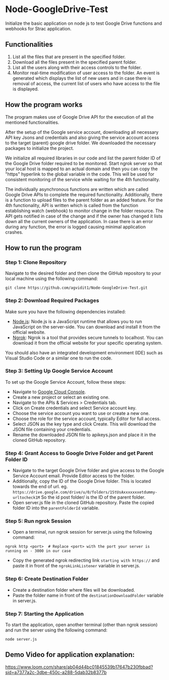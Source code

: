 # Node-GoogleDrive-Test
Initialize the basic application on node js to test Google Drive functions and webhooks for Strac application.

## Functionalities

1. List all the files that are present in the specified folder.
2. Download all the files present in the specified parent folder.
3. List all the users along with their access controls to the folder.
4. Monitor real-time modification of user access to the folder. An event is generated which displays the list of new users and in case there is removal of access, the current list of users who have access to the file is displayed.


## How the program works

The program makes use of Google Drive API for the execution of all the mentioned functionalities.

After the setup of the Google service account, downloading all necessary API key Jsons and credentials and also giving the service account access to the target (parent) google drive folder. We downloaded the necessary packages to initialize the project.

We initialize all required libraries in our code and list the parent folder ID of the Google Drive folder required to be monitored. 
Start ngrok server so that your local host is mapped to an actual domain and then you can copy the "https" hyperlink to the global variable in the code. This will be used for consistent monitoring of the service while waiting for the 4th functionality.

The individually asynchronous functions are written which are called Google Drive APIs to complete the required functionality. Additionally, there is a function to upload files to the parent folder as an added feature. For the 4th functionality, API is written which is called from the function establishing watch (webhook) to monitor change in the folder resource. The API gets notified in case of the change and if the owner has changed it lists down all the current owners of the application. In case there is an error during any function, the error is logged causing minimal application crashes.

## How to run the program

### Step 1: Clone Repository

Navigate to the desired folder and then clone the GitHub repository to your local machine using the following command:

```
git clone https://github.com/agvidit1/Node-GoogleDrive-Test.git
```

### Step 2: Download Required Packages

Make sure you have the following dependencies installed:

- [Node.js](https://nodejs.org/en): Node.js is a JavaScript runtime that allows you to run JavaScript on the server-side. You can download and install it from the official website.
- [Ngrok](https://ngrok.com/): Ngrok is a tool that provides secure tunnels to localhost. You can download it from the official website for your specific operating system.

You should also have an integrated development environment (IDE) such as Visual Studio Code or a similar one to run the code.

### Step 3: Setting Up Google Service Account

To set up the Google Service Account, follow these steps:

- Navigate to [Google Cloud Console](https://console.cloud.google.com/).
- Create a new project or select an existing one.
- Navigate to the APIs & Services > Credentials tab.
- Click on Create credentials and select Service account key.
- Choose the service account you want to use or create a new one.
- Choose the role for the service account, typically Editor for full access.
- Select JSON as the key type and click Create. This will download the JSON file containing your credentials.
- Rename the downloaded JSON file to apikeys.json and place it in the cloned GitHub repository.

### Step 4: Grant Access to Google Drive Folder and get Parent Folder ID

- Navigate to the target Google Drive folder and give access to the Google Service Account email. Provide Editor access to the folder. 
- Additionally, copy the ID of the Google Drive folder. This is located towards the end of url.
eg. `https://drive.google.com/drive/u/0/folders/1StUsAxxxxxxxetdummy-urltocheck1M` So the id post folder/ is the ID of the parent folder.
- Open server.js file in the cloned GitHub repository. Paste the copied folder ID into the `parentFolderId` variable.

### Step 5: Run ngrok Session

- Open a terminal, run ngrok session for server.js using the following command:

```
ngrok http <port>  # Replace <port> with the port your server is running on - 3000 in our case
```


- Copy the generated ngrok redirecting link `starting with https://` and paste it in front of the `ngrokLinkListener` variable in server.js.

### Step 6: Create Destination Folder

- Create a destination folder where files will be downloaded.
- Paste the folder name in front of the `destinationDownloadFolder` variable in server.js.

### Step 7: Starting the Application
To start the application, open another terminal (other than ngrok session) and run the server using the following command:
```
node server.js
```

## Demo Video for application explanation:

https://www.loom.com/share/ab04d44bc01845539b17647b230fbbad?sid=a7377a2c-3dbe-450c-a288-5dab32b8377b

